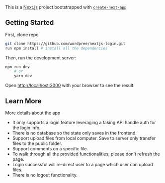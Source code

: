This is a [Next.js](https://nextjs.org/) project bootstrapped with [`create-next-app`](https://github.com/vercel/next.js/tree/canary/packages/create-next-app).

## Getting Started

First, clone repo

```bash
git clone https://github.com/wordpree/nextjs-login.git
run npm install # install all the dependencies
```

Then, run the development server:

```bash
npm run dev
    # or
    yarn dev
```

Open [http://localhost:3000](http://localhost:3000) with your browser to see the result.

## Learn More

More details about the app

- It only supports a login feature leveraging a faking API handle auth for the login info.
- There is no database so the state only saves in the frontend.
- Support upload files from local computer. Save to server only transfer files to the public folder.
- Support comments on a specific file.
- To walk through all the provided functionalities, please don't refresh the page.
- Login successful will re-direct user to a page which user can upload files.
- There is no logout functionality.
